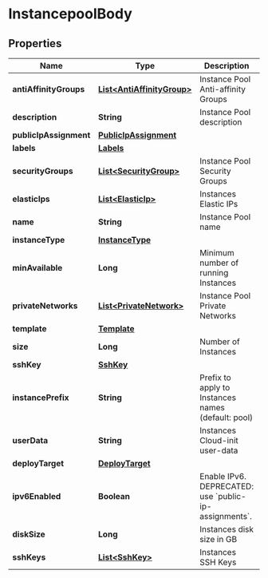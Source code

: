 # InstancepoolBody

## Properties
Name | Type | Description | Notes
------------ | ------------- | ------------- | -------------
**antiAffinityGroups** | [**List&lt;AntiAffinityGroup&gt;**](AntiAffinityGroup.md) | Instance Pool Anti-affinity Groups |  [optional]
**description** | **String** | Instance Pool description |  [optional]
**publicIpAssignment** | [**PublicIpAssignment**](PublicIpAssignment.md) |  |  [optional]
**labels** | [**Labels**](Labels.md) |  |  [optional]
**securityGroups** | [**List&lt;SecurityGroup&gt;**](SecurityGroup.md) | Instance Pool Security Groups |  [optional]
**elasticIps** | [**List&lt;ElasticIp&gt;**](ElasticIp.md) | Instances Elastic IPs |  [optional]
**name** | **String** | Instance Pool name | 
**instanceType** | [**InstanceType**](InstanceType.md) |  | 
**minAvailable** | **Long** | Minimum number of running Instances |  [optional]
**privateNetworks** | [**List&lt;PrivateNetwork&gt;**](PrivateNetwork.md) | Instance Pool Private Networks |  [optional]
**template** | [**Template**](Template.md) |  | 
**size** | **Long** | Number of Instances | 
**sshKey** | [**SshKey**](SshKey.md) |  |  [optional]
**instancePrefix** | **String** | Prefix to apply to Instances names (default: pool) |  [optional]
**userData** | **String** | Instances Cloud-init user-data |  [optional]
**deployTarget** | [**DeployTarget**](DeployTarget.md) |  |  [optional]
**ipv6Enabled** | **Boolean** | Enable IPv6. DEPRECATED: use &#x60;public-ip-assignments&#x60;. |  [optional]
**diskSize** | **Long** | Instances disk size in GB | 
**sshKeys** | [**List&lt;SshKey&gt;**](SshKey.md) | Instances SSH Keys |  [optional]
